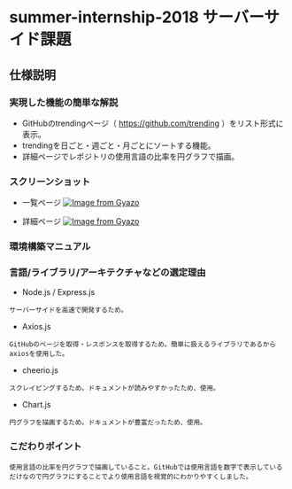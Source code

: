 # summer-internship-2018 サーバーサイド課題

## 仕様説明

### 実現した機能の簡単な解説

- GitHubのtrendingページ（ https://github.com/trending ）をリスト形式に表示。
- trendingを日ごと・週ごと・月ごとにソートする機能。
- 詳細ページでレポジトリの使用言語の比率を円グラフで描画。

### スクリーンショット

- 一覧ページ
[![Image from Gyazo](https://i.gyazo.com/26a155ca5c1ff222ccaae3b4c0e61854.png)](https://gyazo.com/26a155ca5c1ff222ccaae3b4c0e61854)

- 詳細ページ
[![Image from Gyazo](https://i.gyazo.com/8087377da09dd159a135c1dd3fb8dde3.png)](https://gyazo.com/8087377da09dd159a135c1dd3fb8dde3)


### 環境構築マニュアル

### 言語/ライブラリ/アーキテクチャなどの選定理由

- Node.js / Express.js

```
サーバーサイドを高速で開発するため。
```

- Axios.js

```
GitHubのページを取得・レスポンスを取得するため。簡単に扱えるライブラリであるからaxiosを使用した。
```

- cheerio.js

```
スクレイピングするため。ドキュメントが読みやすかったため、使用。
```

- Chart.js

```
円グラフを描画するため。ドキュメントが豊富だったため、使用。
```

### こだわりポイント

```
使用言語の比率を円グラフで描画していること。GitHubでは使用言語を数字で表示しているだけなので円グラフにすることでより使用言語を視覚的にわかりやすくしました。
```
